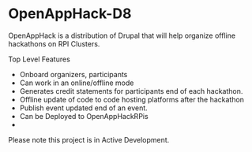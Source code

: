 # OpenAppHack-D8
OpenAppHack is a distribution of Drupal that will help organize offline hackathons on RPI Clusters.  

Top Level Features  
- Onboard organizers, participants 
- Can work in an online/offline mode 
- Generates credit statements for participants end of each hackathon. 
- Offline update of code to code hosting platforms after the hackathon 
- Publish event updated end of an event. 
- Can be Deployed to OpenAppHackRPis
- 
Please note this project is in Active Development.

